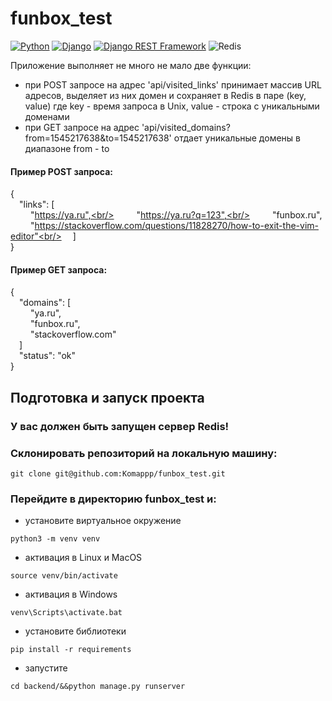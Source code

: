 # funbox_test

[![Python](https://img.shields.io/badge/-Python-464646?style=flat-square&logo=Python)](https://www.python.org/)
[![Django](https://img.shields.io/badge/-Django-464646?style=flat-square&logo=Django)](https://www.djangoproject.com/)
[![Django REST Framework](https://img.shields.io/badge/-Django%20REST%20Framework-464646?style=flat-square&logo=Django%20REST%20Framework)](https://www.django-rest-framework.org/)
![Redis](https://img.shields.io/badge/redis-%23DD0031.svg?style=for-the-badge&logo=redis&logoColor=white)

Приложение выполняет не много не мало две функции:
 - при POST запросе на адрес 'api/visited_links' принимает массив URL адресов, выделяет из них домен и сохраняет в Redis в паре (key, value) где key - время запроса в Unix, value - строка с уникальными доменами
 - при GET запросе на адрес 'api/visited_domains?from=1545217638&to=1545217638' отдает уникальные домены в диапазоне from - to
#### Пример POST запроса:
{<br/>
      &#8195;"links": [<br/>
     &#8195;&#8195; "https://ya.ru",<br/>
     &#8195;&#8195; "https://ya.ru?q=123",<br/>
     &#8195;&#8195; "funbox.ru",<br/>
     &#8195;&#8195; "https://stackoverflow.com/questions/11828270/how-to-exit-the-vim-editor"<br/>
      &#8195;]<br/>
}&#8195;<br/>

#### Пример GET запроса:
{<br/>
      &#8195;"domains": [<br/>
     &#8195;&#8195; "ya.ru",<br/>
     &#8195;&#8195; "funbox.ru",<br/>
     &#8195;&#8195; "stackoverflow.com"<br/>
      &#8195;]<br/>
 &#8195;"status": "ok"<br/>
}&#8195;
## Подготовка и запуск проекта
### У вас должен быть запущен сервер Redis!
### Склонировать репозиторий на локальную машину:
```
git clone git@github.com:Komappp/funbox_test.git
```
### Перейдите в директорию funbox_test и:
 - установите виртуальное окружение
```
python3 -m venv venv
```
 - активация в Linux и MacOS
```
source venv/bin/activate 
```
 - активация в Windows
```
venv\Scripts\activate.bat
```
 - установите библиотеки
```
pip install -r requirements
```
 - запустите
```
cd backend/&&python manage.py runserver
```

